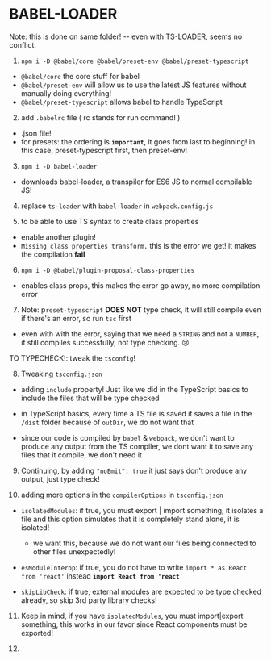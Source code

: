 # BABEL-LOADER

Note: this is done on same folder! -- even with TS-LOADER, seems no conflict.

1. `npm i -D @babel/core @babel/preset-env @babel/preset-typescript`

-   `@babel/core` the core stuff for babel
-   `@babel/preset-env` will allow us to use the latest JS features without manually doing everything!
-   `@babel/preset-typescript` allows babel to handle TypeScript

2. add `.babelrc` file ( rc stands for run command! )

-   .json file!
-   for presets: the ordering is **`important`**, it goes from last to beginning! in this case, preset-typescript first, then preset-env!

3. `npm i -D babel-loader`

-   downloads babel-loader, a transpiler for ES6 JS to normal compilable JS!

4. replace `ts-loader` with `babel-loader` in `webpack.config.js`

5. to be able to use TS syntax to create class properties

-   enable another plugin!
-   `Missing class properties transform.` this is the error we get! it makes the compilation **fail**

6. `npm i -D @babel/plugin-proposal-class-properties`

-   enables class props, this makes the error go away, no more compilation error

7. Note: p`reset-typescript` **DOES NOT** type check, it will still compile even if there's an error, so run `tsc` first

-   even with with the error, saying that we need a `STRING` and not a `NUMBER`, it still compiles successfully, not type checking. 😢

TO TYPECHECK!: tweak the `tsconfig`!

8. Tweaking `tsconfig.json`

-   adding `include` property! Just like we did in the TypeScript basics to include the files that will be type checked

-   in TypeScript basics, every time a TS file is saved it saves a file in the `/dist` folder because of `outDir`, we do not want that

-   since our code is compiled by `babel` & `webpack`, we don't want to produce any output from the TS compiler, we dont want it to save any files that it compile, we don't need it

9. Continuing, by adding `"noEmit": true` it just says don't produce any output, just type check!

10. adding more options in the `compilerOptions` in `tsconfig.json`

-   `isolatedModules`: if true, you must export | import something, it isolates a file and this option simulates that it is completely stand alone, it is isolated!

    -   we want this, because we do not want our files being connected to other files unexpectedly!

-   `esModuleInterop`: if true, you do not have to write `import * as React from 'react'` instead **`import React from 'react`**

-   `skipLibCheck`: if true, external modules are expected to be type checked already, so skip 3rd party library checks!

11. Keep in mind, if you have `isolatedModules`, you must import|export something, this works in our favor since React components must be exported!

12.
